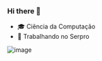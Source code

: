 ### Hi there 👋

<!--
**thaiicassetari/thaiicassetari** is a ✨ _special_ ✨ repository because its `README.md` (this file) appears on your GitHub profile.

Here are some ideas to get you started:

- 💼 Trabalhando no Serpro
- 🎓 Ciência da Computação
- 💼 Trabalhando no Serpro
- 🤔 I’m looking for help with ...
- 💬 Ask me about ...
- 📫 How to reach me: ...
- 😄 Pronouns: ...
- ⚡ Fun fact: ...
-->
- 🎓 Ciência da Computação
- 💼 Trabalhando no Serpro

![image](https://github.com/thaiicassetari/thaiicassetari/assets/64805045/21983313-c406-4c5b-9d03-4c61793beac9)

